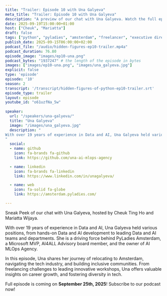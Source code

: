 ```yaml
---
title: "Trailer: Episode 10 with Una Galyeva"
meta_title: "Trailer: Episode 10 with Una Galyeva"
description: "A preview of our chat with Una Galyeva. Watch the full episode on September 25, 2025"
date: 2025-09-19T15:00:00+01:00
host: ["Cheuk", "Mariatta"]
draft: false
tags: ["python", "pyladies", "amsterdam", "freelancer", "executive director"]
publish_date: 2025-09-15T06:00:00+02:00
podcast_file: "/audio/hidden-figures-ep10-trailer.mp4a"
podcast_duration: 76.80
episode_image: "images/ep10-una.png"
podcast_bytes: "1937247" # the length of the episode in bytes
images: ["images/ep10-una.png", "images/una_galyeva.jpg"]
explicit: false 
type: 'episode'
episode: '10'
season: 2
transcript: '/transcript/hidden-figures-of-python-ep10-trailer.srt'
episode_type: trailer
layout: episode
youtube_id: "o61uzfNa_5w"
  
speaker:
  url: "/speakers/una-galyeva/"
  title: "Una Galyeva"
  image: "/images/una_galyeva.jpg"
  description: "
With over 19 years of experience in Data and AI, Una Galyeva held various positions, from hands-on Data and AI development to leading Data and AI teams and departments. As a driving force behind PyLadies Amsterdam, a Microsoft MVP, AI4ALL Advisory board member, and the owner of AI MLOps Agency, Una is passionate about challenging perspectives and inspiring others to see things differently.
"
  social:
  - name: github
    icon: fa-brands fa-github
    link: https://github.com/una-ai-mlops-agency

  - name: linkedin
    icon: fa-brands fa-linkedin
    link: https://www.linkedin.com/in/unagalyeva/

  - name: web
    icon: fa-solid fa-globe
    link: https://amsterdam.pyladies.com/

---
```


Sneak Peek of our chat with Una Galyeva, hosted by Cheuk Ting Ho and Mariatta Wijaya.

With over 19 years of experience in Data and AI, Una Galyeva held various positions, from hands-on Data and AI development to leading Data and AI teams and departments. She is a driving force behind PyLadies Amsterdam, a Microsoft MVP, AI4ALL Advisory board member, and the owner of AI MLOps Agency.

In this episode, Una shares her journey of relocating to Amsterdam, navigating the tech industry, and building inclusive communities. From freelancing challenges to leading innovative workshops, Una offers valuable insights on career growth, and fostering diversity in tech. 

Full episode is coming on **September 25th, 2025**! Subscribe to our podcast now!
